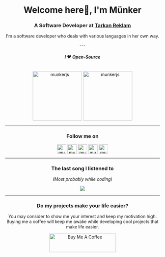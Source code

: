 <h1 align="center">Welcome here👋, I'm Münker</h1>
<h3 align="center">A Software Developer at <a href="https://tarkanreklam.com/">Tarkan Reklam</a></h3>
<p align="center"> I'm a software developer who deals with various languages in her own way.</p>

<p align="center">
---
</p>

<h5 align="center"> I ❤ Open-Source</h4>

<p align="center"> <img src="https://komarev.com/ghpvc/?username=munkerjs" alt="munkerjs" height="1" /> </p>

<p align="center">
<img src="https://github-readme-stats.vercel.app/api/top-langs/?username=munkerjs&layout=compact&theme=tokyonight&count_private=true" alt="munkerjs" height="160" />
<img src="https://github-readme-stats.vercel.app/api?username=munkerjs&show_icons=true&theme=tokyonight&count_private=true" alt="munkerjs" height="160" />
</p>


<hr />

<h3 align="center"> Follow me on </h4>
           
<p align="center">
<a href="https://dev.to/munkerjs" target="blank"><img align="center" src="https://cdn.jsdelivr.net/npm/simple-icons@3.0.1/icons/dev-dot-to.svg" alt="munkerjs" height="30" width="30" /></a>
<a href="https://twitter.com/munkerjs" target="blank"><img align="center" src="https://cdn.jsdelivr.net/npm/simple-icons@3.0.1/icons/twitter.svg" alt="munkerjs" height="30" width="30" /></a>
<a href="https://instagram.com/munker.e" target="blank"><img align="center" src="https://cdn.jsdelivr.net/npm/simple-icons@3.0.1/icons/instagram.svg" alt="munkerjs" height="30" width="30" /></a>
<a href="https://www.linkedin.com/in/munker/" target="blank"><img align="center" src="https://cdn.icon-icons.com/icons2/2428/PNG/512/linkedin_black_logo_icon_147114.png" alt="munkerjs" height="30" width="30" /></a>
<a href="https://stackoverflow.com/users/edit/18676953" target="blank"><img align="center" src="https://camo.githubusercontent.com/bd44ccfd9dad8d42fb19cacdac1ce3d2da666127da16876455a661988cf65f5d/68747470733a2f2f63646e2e6a7364656c6976722e6e65742f6e706d2f73696d706c652d69636f6e7340332e302e312f69636f6e732f737461636b6f766572666c6f772e737667" alt="munkerjs" height="30" width="30" /></a>

</p>

<hr />

<h3 align="center"> The last song I listened to </h4>
<p align="center"> <i> (Most probably while coding) </i>
<p align="center">
  <a href="https://spotify-github-profile.vercel.app/api/view?uid=munkererkadam&redirect=true">
    <img src="https://spotify-github-profile.vercel.app/api/view?uid=munkererkadam&cover_image=true&theme=default" />
  </a>
</p>

<hr />

<h3 align="center"> Do my projects make your life easier?</h3>
<p align="center">
You may consider to show me your interest and keep my motivation high. Buying me a coffee will keep me awake while developing cool projects that make life easier.
</p>
<p align="center">
<a href="https://www.buymeacoffee.com/munkerjs" target="_blank"><img src="https://cdn.buymeacoffee.com/buttons/v2/default-violet.png" alt="Buy Me A Coffee" style="height: 60px !important;width: 217px !important;" ></a>
</p>
